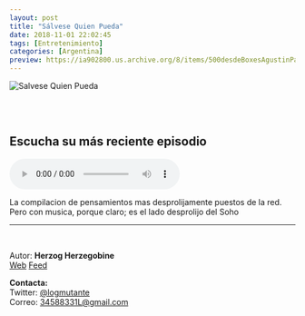 ```yaml
---
layout: post
title: "Sálvese Quien Pueda"
date: 2018-11-01 22:02:45
tags: [Entretenimiento]
categories: [Argentina]
preview: https://ia902800.us.archive.org/8/items/500desdeBoxesAgustinPalmeiro/300Up-HerzogHerzegobine.jpg
---
```


![Salvese Quien Pueda](https://ia902800.us.archive.org/8/items/500desdeBoxesAgustinPalmeiro/500Up-HerzogHerzegobine.jpg)

<br/>
<br/>

## Escucha su más reciente episodio

<!--reproductor-feed=http://ar.ivoox.com/es/salvese-quien-pueda-el-podcast_fg_f1482016_filtro_1.xml-->
<!--reproductor-start-->
<audio id="audio" preload="auto" controls="" src="http://ar.ivoox.com/es/salvese-quien-pueda-en-este-programa-tambien_mf_30308982_feed_1.mp3"></audio>
<!--reproductor-end-->

La compilacion de pensamientos mas desprolijamente puestos de la red. Pero con musica, porque claro; es el lado desprolijo del Soho

_ _ _

<br>

Autor: **Herzog Herzegobine**  
[Web](https://www.facebook.com/SQPSalveseQuien/)
[Feed](http://ar.ivoox.com/es/salvese-quien-pueda-el-podcast_fg_f1482016_filtro_1.xml)  



**Contacta:**  
Twitter: [@logmutante](https://twitter.com/logmutante)  
Correo: [34588331L@gmail.com](mailto:34588331L@gmail.com)  

